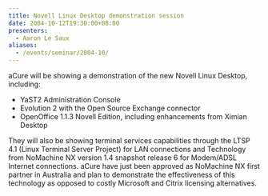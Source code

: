 ```yaml
---
title: Novell Linux Desktop demonstration session
date: 2004-10-12T19:30:00+08:00
presenters:
  - Aaron Le Saux
aliases:
  - /events/seminar/2004-10/
---
```


aCure will be showing a demonstration of the new Novell Linux
Desktop<!--more-->, including:

-   YaST2 Administration Console
-   Evolution 2 with the Open Source Exchange connector
-   OpenOffice 1.1.3 Novell Edition, including enhancements from Ximian
    Desktop

They will also be showing terminal services capabilities through the
LTSP 4.1 (Linux Terminal Server Project) for LAN connections and
Technology from NoMachine NX version 1.4 snapshot release 6 for
Modem/ADSL Internet connections. aCure have just been approved as
NoMachine NX first partner in Australia and plan to demonstrate the
effectiveness of this technology as opposed to costly Microsoft and
Citrix licensing alternatives.

<!-- **Where:** Central TAFE Lecture Theatre, Perth -->
